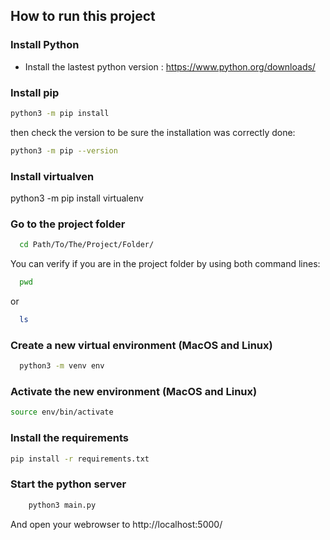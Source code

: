 
## How to run this project

### Install Python

- Install the lastest python version : https://www.python.org/downloads/

### Install pip

```bash
python3 -m pip install
```
then check the version to be sure the installation was correctly done: 
```bash
python3 -m pip --version
```

### Install virtualven

python3 -m pip install virtualenv

### Go to the project folder

```bash
  cd Path/To/The/Project/Folder/
```
You can verify if you are in the project folder by using both command lines: 
```bash
  pwd
```
or
```bash
  ls
```

### Create a new virtual environment (MacOS and Linux)

```bash
  python3 -m venv env
```

### Activate the new environment (MacOS and Linux)

```bash
source env/bin/activate
```
### Install the requirements
```bash
pip install -r requirements.txt
```

### Start the python server 

```bash
    python3 main.py
```

And open your webrowser to http://localhost:5000/

